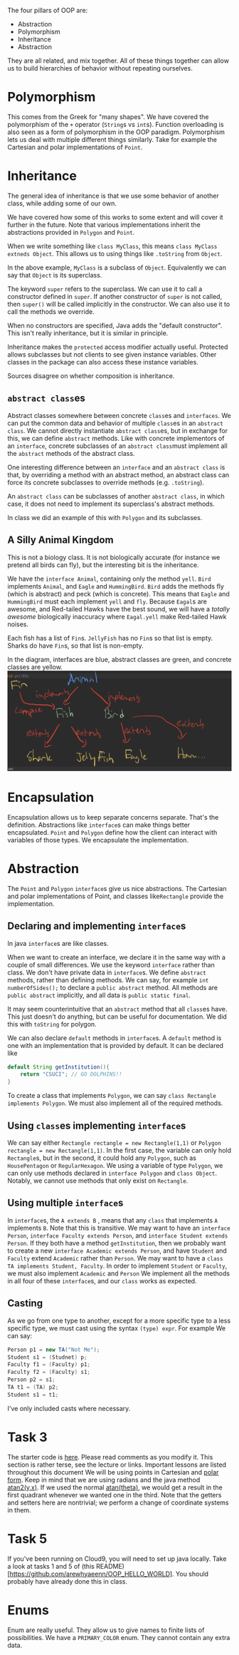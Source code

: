 The four pillars of OOP are:
- Abstraction
- Polymorphism
- Inheritance
- Abstraction

They are all related, and mix together.
All of these things together can allow us to build hierarchies of behavior without repeating ourselves.
# Polymorphism
This comes from the Greek for "many shapes".
We have covered the polymorphism of the `+` operator (`String`s vs `int`s).
Function overloading is also seen as a form of polymorphism in the OOP paradigm.
Polymorphism lets us deal with multiple different things similarly.
Take for example the Cartesian and polar implementations of `Point`.
# Inheritance
The general idea of inheritance is that we use some behavior of another class, while adding some of our own.

We have covered how some of this works to some extent and will cover it further in the future.
Note that various implementations inherit the abstractions provided in `Polygon` and `Point`.

When we write something like `class MyClass`, this means `class MyClass extneds Object`.
This allows us to using things like `.toString` from `Object`.

In the above example, `MyClass` is a subclass of `Object`.
Equivalently we can say that `Object` is its superclass.

The keyword `super` refers to the superclass.
We can use it to call a constructor defined in `super`.
If another constructor of `super` is not called, then `super()` will be called implicitly in the constructor.
We can also use it to call the methods we override.

When no constructors are specified, Java adds the "default constructor".
This isn't really inheritance, but it is similar in principle.

Inheritance makes the `protected` access modifier actually useful.
Protected allows subclasses but not clients to see given instance variables.
Other classes in the package can also access these instance variables.

Sources disagree on whether composition is inheritance.

## `abstract class`es
Abstract classes somewhere between concrete `class`es and `interfaces`.
We can put the common data and behavior of multiple `class`es in an `abstract class`.
We cannot directly instantiate `abstract class`es, but in exchange for this, we can define `abstract` methods.
Like with concrete implementors of an `interface`, concrete subclasses of an `abstract class`must implement all the `abstract` methods of the abstract class.

One interesting difference between an `interface` and an `abstract class` is that, by overriding a method with an abstract method, an abstract class can force its concrete subclasses to override methods (e.g. `.toString`).

An `abstract class` can be subclasses of another `abstract class`, in which case, it does not need to implement its superclass's abstract methods.

In class we did an example of this with `Polygon` and its subclasses.

## A Silly Animal Kingdom
This is not a biology class. 
It is not biologically accurate (for instance we pretend all birds can fly), but the interesting bit is the inheritance.

We have the `interface Animal`, containing only the method `yell`.
`Bird` implements `Animal`, and `Eagle` and `HummingBird`. 
`Bird` adds the methods fly (which is abstract) and peck (which is concrete).
This means that `Eagle` and `HummingBird` must each implement `yell` and `fly`.
Because `Eagal`s are awesome, and Red-tailed Hawks have the best sound, we will have a *totally awesome* biologically inaccuracy where `Eagal.yell` make Red-tailed Hawk noises.

Each fish has a list of `Fin`s.
`JellyFish` has no `Fin`s so that list is empty.
Sharks do have `Fin`s, so that list is non-empty.

In the diagram, interfaces are blue, abstract classes are green, and concrete classes are yellow.
![See above prose](AnimalDiagram.png "Summary of the Silly Animal Kingdom")

# Encapsulation
Encapsulation allows us to keep separate concerns separate.
That's the definition.
Abstractions like `interface`s can make things better encapsulated.
`Point` and `Polygon` define how the client can interact with variables of those types.
We encapsulate the implementation.
# Abstraction
The `Point` and `Polygon` `interface`s give us nice abstractions.
The Cartesian and polar implementations of Point, and classes like`Rectangle` provide the implementation.
## Declaring and implementing `interface`s
In java `interface`s are like classes.

When we want to create an interface, we declare it in the same way with a couple of small differences.
We use the keyword `interface` rather than class.
We don't have private data in `interface`s.
We define `abstract` methods, rather than defining methods.
We can say, for example `int numberOfSides();` to declare a `public abstract` method.
All methods are `public abstract` implicitly, and all data is `public static final`.

It may seem counterintuitive that an `abstract` method that all `class`es have.
This just doesn't do anything, but can be useful for documentation.
We did this with `toString` for polygon.

We can also declare `default` methods in `interface`s.
A `default` method is one with an implementation that is provided by default.
It can be declared like
```java
default String getInstitution(){
	return "CSUCI"; // GO DOLPHINS!!
}
```

To create a class that implements `Polygon`, we can say `class Rectangle implements Polygon`.
We must also implement all of the required methods.

## Using `class`es implementing `interface`s
We can say either `Rectangle rectangle = new Rectangle(1,1)` or `Polygon rectangle = new Rectangle(1,1)`.
In the first case, the variable can only hold `Rectangle`s, but in the second, it could hold any `Polygon`, such as `HousePentagon` or `RegularHexagon`.
We using a variable of type `Polygon`, we can only use methods declared in `interface Polygon` and `class Object`.
Notably, we cannot use methods that only exist on `Rectangle`.

## Using multiple `interface`s
In `interface`s, the `A extends B` , means that any `class` that implements `A` implements `B`.
Note that this is transitive.
We may want to have an `interface Person`, `interface Faculty extends Person`, and `interface Student extends Person`.
If they both have a method `getInstitution`, then we probably want to create a new `interface Academic extends Person`, and have `Student` and `Faculty` extend `Academic` rather than `Person`.
We may want to have a `class TA implements Student, Faculty`.
In order to implement `Student` or `Faculty`, we must also implement `Academic` and `Person`
We implement all the methods in all four of these `interface`s, and our `class` works as expected.

## Casting
As we go from one type to another, except for a more specific type to a less specific type, we must cast using the syntax `(type) expr`.
For example We can say:
```java
Person p1 = new TA("Not Me");
Student s1 = (Studnet) p;
Faculty f1 = (Faculty) p1;
Faculty f2 = (Faculty) s1;
Person p2 = s1;
TA t1 = (TA) p2;
Student s1 = t1;
```
I've only included casts where necessary.

# Task 3
The starter code is [here](https://github.com/arewhyaeenn/OOP_PILLARS_1/blob/master/point.zip).
Please read comments as you modify it.
This section is rather terse, see the lecture or links.
Important lessons are listed throughout this document
We will be using points in Cartesian and [polar form](https://mathworld.wolfram.com/PolarCoordinates.html).
Keep in mind that we are using radians and the java method [atan2(y,x)](https://docs.oracle.com/javase/8/docs/api/java/lang/Math.html#atan2-double-double-).
If we used the normal [atan(theta)](https://docs.oracle.com/javase/8/docs/api/java/lang/Math.html#atan-double-), we would get a result in the first quadrant whenever we wanted one in the third.
Note that the getters and setters here are nontrivial; we perform a change of coordinate systems in them.

# Task 5
If you've been running on Cloud9, you will need to set up java locally.
Take a look at tasks 1 and 5 of (this README)[https://github.com/arewhyaeenn/OOP_HELLO_WORLD].
You should probably have already done this in class.

# Enums

Enum are really useful.
They allow us to give names to finite lists of possibilities.
We have a `PRIMARY_COLOR` enum.
They cannot contain any extra data.
